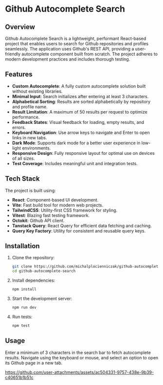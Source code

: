 # Github Autocomplete Search

## Overview

Github Autocomplete Search is a lightweight, performant React-based project that enables users to search for Github repositories and profiles seamlessly. The application uses Github's REST API, providing a user-friendly autocomplete component built from scratch. The project adheres to modern development practices and includes thorough testing.

## Features

- **Custom Autocomplete**: A fully custom autocomplete solution built without existing libraries.
- **Minimal Input**: Search initializes after entering at least 3 characters.
- **Alphabetical Sorting**: Results are sorted alphabetically by repository and profile name.
- **Result Limitation**: A maximum of 50 results per request to optimize performance.
- **Feedback States**: Visual feedback for loading, empty results, and errors.
- **Keyboard Navigation**: Use arrow keys to navigate and Enter to open links in new tabs.
- **Dark Mode**: Supports dark mode for a better user experience in low-light environments.
- **Responsive Design**: Fully responsive layout for optimal use on devices of all sizes.
- **Test Coverage**: Includes meaningful unit and integration tests.

## Tech Stack

The project is built using:

- **React**: Component-based UI development.
- **Vite**: Fast build tool for modern web projects.
- **TailwindCSS**: Utility-first CSS framework for styling.
- **Vitest**: Blazing fast testing framework.
- **Octokit**: Github API client.
- **Tanstack Query**: React Query for efficient data fetching and caching.
- **Query Key Factory**: Utility for consistent and reusable query keys.

## Installation

1. Clone the repository:

   ```bash
   git clone https://github.com/michalplocienniczak/github-autocomplete-search.git
   cd github-autocomplete-search
   ```

2. Install dependencies:

   ```bash
   npm install
   ```

3. Start the development server:

   ```bash
   npm run dev
   ```

4. Run tests:

   ```bash
   npm test
   ```

## Usage

Enter a minimum of 3 characters in the search bar to fetch autocomplete results. Navigate using the keyboard or mouse, and select an option to open its Github page in a new tab.

https://github.com/user-attachments/assets/ac504331-9757-438e-9b39-c40651b1b51c
